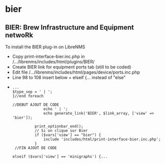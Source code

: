 # bier
BIER: Brew Infrastructure and Equipment netwoRk
-----------------------------------------
To install the BIER plug-in on LibreNMS
- Copy print-interface-bier.inc.php in /.../librenms/includes/html/plugins/BIER/
- Create BIER link for equipment ports tab (still to be coded)
- Edit file /.../librenms/includes/html/pages/device/ports.inc.php
- Line 98 to 108 insert below + elseif {... instead of "else"
-     ...
      $type_sep = ' | ';
      }//end foreach
  
      //DEBUT AJOUT DE CODE
                    echo ' | ';
                    echo generate_link('BIER', $link_array, ['view' => 'bier']);

                print_optionbar_end();
                // Si on clique sur Bier
                if ($vars['view'] == "bier") {
                    include 'includes/html/print-interface-bier.inc.php';
                }
       //FIN AJOUT DE CODE
  
      elseif ($vars['view'] == 'minigraphs') {...
